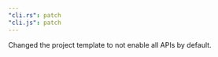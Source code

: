 ```yaml
---
"cli.rs": patch
"cli.js": patch
---
```


Changed the project template to not enable all APIs by default.
